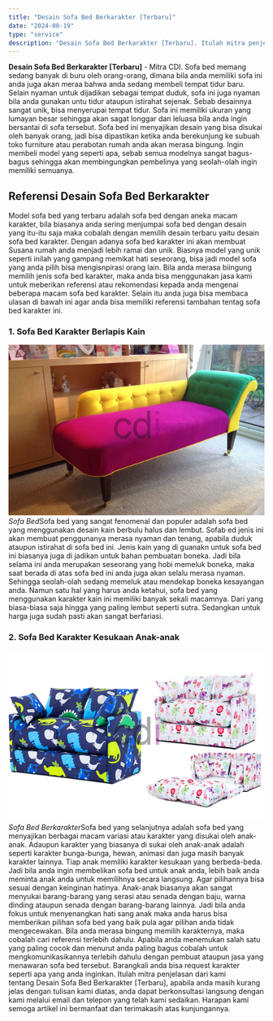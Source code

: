 ```yaml
---
title: "Desain Sofa Bed Berkarakter [Terbaru]"
date: "2024-08-19"
type: "service"
description: "Desain Sofa Bed Berkarakter [Terbaru]. Itulah mitra penjelasan dari kami tentang Desain Sofa Bed Berkarakter terbaru, apabila anda masih kurang jelas de..."
---
```


**Desain Sofa Bed Berkarakter \[Terbaru\]** - Mitra CDI. Sofa bed memang sedang banyak di buru oleh orang-orang, dimana bila anda memiliki sofa ini anda juga akan meraa bahwa anda sedang membeli tempat tidur baru. Selain nyaman untuk dijadikan sebagai tempat duduk, sofa ini juga nyaman bila anda gunakan untu tidur ataupun istirahat sejenak. Sebab desainnya sangat unik, bisa menyerupai tempat tidur. Sofa ini memiliki ukuran yang lumayan besar sehingga akan sagat longgar dan leluasa bila anda ingin bersantai di sofa tersebut. Sofa bed ini menyajikan desain yang bisa disukai oleh banyak orang, jadi bisa dipastikan ketika anda berekunjung ke subuah toko furniture atau perabotan rumah anda akan merasa bingung. Ingin membeli model yang seperti apa, sebab semua modelnya sangat bagus-bagus sehingga akan membingungkan pembelinya yang seolah-olah ingin memiliki semuanya.
## Referensi Desain Sofa Bed Berkarakter
Model sofa bed yang terbaru adalah sofa bed dengan aneka macam karakter, bila biasanya anda sering menjumpai sofa bed dengan desain yang itu-itu saja maka cobalah dengan memilih desain terbaru yaitu desain sofa bed karakter. Dengan adanya sofa bed karakter ini akan membuat Susana rumah anda menjadi lebih ramai dan unik. Biasnya model yang unik seperti inilah yang gampang memikat hati seseorang, bisa jadi model sofa yang anda pilih bisa mengisnpirasi orang lain. Bila anda merasa biingung memilih jenis sofa bed karakter, maka anda bisa menggunakan jasa kami untuk meberikan referensi atau rekomendasi kepada anda mengenai beberapa macam sofa bed karakter. Selain itu anda juga bisa membaca ulasan di bawah ini agar anda bisa memiliki referensi tambahan tentag sofa bed karakter ini.
### 1\. Sofa Bed Karakter Berlapis Kain
![Desain Sofa Bed Berkarakter [Terbaru]](/images/blog/sofa-bed-kain-berbulu.jpg)
*Sofa Bed*Sofa bed yang sangat fenomenal dan populer adalah sofa bed yang menggunakan desain kain berbulu halus dan lembut. Sofab ed jenis ini akan membuat penggunanya merasa nyaman dan tenang, apabila duduk ataupun istirahat di sofa bed ini. Jenis kain yang di guanakn untuk sofa bed ini biasanya juga di jadikan untuk bahan pembuatan boneka. Jadi bila selama ini anda merupakan seseorang yang hobi memeluk boneka, maka saat berada di atas sofa bed ini anda juga akan selalu merasa nyaman. Sehingga seolah-olah sedang memeluk atau mendekap boneka kesayangan anda. Namun satu hal yang harus anda ketahui, sofa bed yang menggunakan karakter kain ini memiliki banyak sekali macamnya. Dari yang biasa-biasa saja hingga yang paling lembut seperti sutra. Sedangkan untuk harga juga sudah pasti akan sangat berfariasi.
### 2\. Sofa Bed Karakter Kesukaan Anak-anak
![Desain Sofa Bed Berkarakter [Terbaru]](/images/blog/sofa-bed-karakter-anak.jpg)
*Sofa Bed Berkarakter*Sofa bed yang selanjutnya adalah sofa bed yang menyajikan berbagai macam variasi atau karakter yang disukai oleh anak-anak. Adaupun karakter yang biasanya di sukai oleh anak-anak adalah seperti karakter bunga-bunga, hewan, animasi dan juga masih banyak karakter lainnya. Tiap anak memiliki karakter kesukaan yang berbeda-beda. Jadi bila anda ingin membelikan sofa bed untuk anak anda, lebih baik anda meminta anak anda untuk memilihnya secara langsung.
Agar pilihannya bisa sesuai dengan keinginan hatinya. Anak-anak biasanya akan sangat menyukai barang-barang yang serasi atau senada dengan baju, warna dinding ataupun senada dengan barang-barang lainnya. Jadi bila anda fokus untuk menyenangkan hati sang anak maka anda harus bisa memberikan pilihan sofa bed yang baik pula agar pilihan anda tidak mengecewakan. Bila anda merasa bingung memilih karakternya, maka cobalah cari referensi terlebih dahulu. Apabila anda menemukan salah satu yang paling cocok dan menurut anda paling bagus cobalah untuk mengkomunikasikannya terlebih dahulu dengan pembuat ataupun jasa yang menawaran sofa bed tersebut. Barangkali anda bisa request karakter seperti apa yang anda inginkan.
Itulah mitra penjelasan dari kami tentang Desain Sofa Bed Berkarakter \[Terbaru\], apabila anda masih kurang jelas dengan tulisan kami diatas, anda dapat berkonsultasi langsung dengan kami melalui email dan telepon yang telah kami sedaikan. Harapan kami semoga artikel ini bermanfaat dan terimakasih atas kunjungannya.
